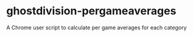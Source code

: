 ghostdivision-pergameaverages
=============================

A Chrome user script to calculate per game averages for each category
